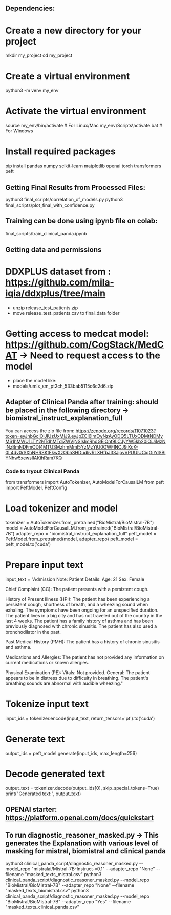 ## Dependencies:
# Create a new directory for your project
mkdir my_project
cd my_project

# Create a virtual environment
python3 -m venv my_env

# Activate the virtual environment
source my_env/bin/activate  # For Linux/Mac
my_env\Scripts\activate.bat  # For Windows

# Install required packages
pip install pandas numpy scikit-learn matplotlib openai torch transformers peft

## Getting Final Results from Processed Files:
python3 final_scripts/correlation_of_models.py
python3 final_scripts/plot_final_with_confidence.py


## Training can be done using ipynb file on colab:
final_scripts/train_clinical_panda.ipynb

## Getting data and permissions 
# DDXPLUS dataset from : https://github.com/mila-iqia/ddxplus/tree/main
- unzip release_test_patients.zip
- move release_test_patients.csv to final_data folder

# Getting access to medcat model: https://github.com/CogStack/MedCAT -> Need to request access to the model
- place the model like:
- models/umls_sm_pt2ch_533bab5115c6c2d6.zip

## Adapter of Clinical Panda after training: should be placed in the following directory -> biomistral_instruct_explanation_full

You can access the zip file from: https://zenodo.org/records/11071023?token=eyJhbGciOiJIUzUxMiJ9.eyJpZCI6ImEwNzAyODQ5LTUxODMtNDMyMS1hMWU1LTY2NTdhMTdiZWVjNSIsImRhdGEiOnt9LCJyYW5kb20iOiJiMzNiNzBmNDFmODI4MTU3MzhmMmI5YzMzYjU0OWFlNCJ9.KcK-0L4dv0rSXhNHRSKtEkwXzObhSHDudlivRLXHfbJ33JjovVPUUlUCigGiYdSBlYNhw5xewsIlAKihRam7KQ

### Code to tryout Clinical Panda
from transformers import AutoTokenizer, AutoModelForCausalLM
from peft import PeftModel, PeftConfig

# Load tokenizer and model
tokenizer = AutoTokenizer.from_pretrained("BioMistral/BioMistral-7B")
model = AutoModelForCausalLM.from_pretrained("BioMistral/BioMistral-7B")
adapter_repo = "biomistral_instruct_explanation_full"
peft_model = PeftModel.from_pretrained(model, adapter_repo)
peft_model = peft_model.to('cuda')

# Prepare input text
input_text = "Admission Note: Patient Details: 
Age: 21
Sex: Female

Chief Complaint (CC): 
The patient presents with a persistent cough.

History of Present Illness (HPI): 
The patient has been experiencing a persistent cough, shortness of breath, and a wheezing sound when exhaling. The symptoms have been ongoing for an unspecified duration. The patient lives in a big city and has not traveled out of the country in the last 4 weeks. The patient has a family history of asthma and has been previously diagnosed with chronic sinusitis. The patient has also used a bronchodilator in the past.

Past Medical History (PMH): 
The patient has a history of chronic sinusitis and asthma.

Medications and Allergies: 
The patient has not provided any information on current medications or known allergies.

Physical Examination (PE): 
Vitals: Not provided.
General: The patient appears to be in distress due to difficulty in breathing.
The patient's breathing sounds are abnormal with audible wheezing."

# Tokenize input text
input_ids = tokenizer.encode(input_text, return_tensors='pt').to('cuda')

# Generate text
output_ids = peft_model.generate(input_ids, max_length=256)

# Decode generated text
output_text = tokenizer.decode(output_ids[0], skip_special_tokens=True)
print("Generated text:", output_text)


## OPENAI starter: https://platform.openai.com/docs/quickstart

## To run diagnostic_reasoner_masked.py -> This generates the Explanation with various level of masking for mistral, biomistral and clinical panda
python3 clinical_panda_script/diagnostic_reasoner_masked.py --model_repo "mistralai/Mistral-7B-Instruct-v0.1" --adapter_repo "None" --filename "masked_texts_mistral.csv"
python3 clinical_panda_script/diagnostic_reasoner_masked.py --model_repo "BioMistral/BioMistral-7B" --adapter_repo "None" --filename "masked_texts_biomistral.csv"
python3 clinical_panda_script/diagnostic_reasoner_masked.py --model_repo "BioMistral/BioMistral-7B" --adapter_repo "Yes" --filename "masked_texts_clinical_panda.csv"
 
